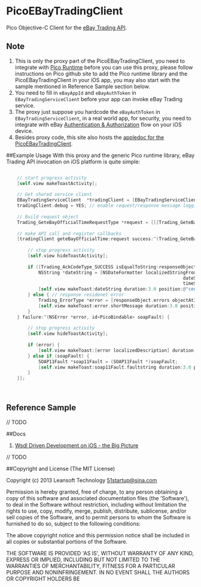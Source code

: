 PicoEBayTradingClient
=====================

Pico Objective-C Client for the [eBay Trading API](https://www.x.com/developers/ebay/products/trading-api).

## Note
1. This is only the proxy part of the PicoEBayTradingClient, you need to integrate with [Pico Runtime](https://github.com/bulldog2011/pico) before you can use this proxy, please follow instructions on Pico github site to add the Pico runtime library and the PicoEBayTradingClient in your iOS app, you may also start with the sample mentioned in Reference Sample section below. 
2. You need to fill in `eBayAppId` and `eBayAuthToken` in `EBayTradingServiceClient` before your app can invoke eBay Trading service.
3. The proxy just suppose you hardcode the `eBayAuthToken` in `EBayTradingServiceClient`, in a real world app, for security, you need to integrate with eBay [Authentication & Authorization](http://developer.ebay.com/DevZone/XML/docs/WebHelp/wwhelp/wwhimpl/common/html/wwhelp.htm?context=eBay_XML_API&file=GettingTokens-Getting_Tokens_for_Applications_with_Multiple_Users.html) flow on your iOS device.
4. Besides proxy code, this site also hosts the [appledoc for the PicoEBayTradingClient](http://bulldog2011.github.com/PicoEBayTradingClient/).  


##Example Usage
With this proxy and the generic Pico runtime library, eBay Trading API invocation on iOS platform is quite simple:

``` objective-c

    // start progress activity
    [self.view makeToastActivity];
    
    // Get shared service client
    EBayTradingServiceClient  *tradingClient = [EBayTradingServiceClient sharedClient];
    tradingClient.debug = YES; // enable request/response message logging
    
    // Build request object
    Trading_GeteBayOfficialTimeRequestType *request = [[[Trading_GeteBayOfficialTimeRequestType alloc] init] autorelease];
    
    // make API call and register callbacks
    [tradingClient geteBayOfficialTime:request success:^(Trading_GeteBayOfficialTimeResponseType *responseObject) {
        
        // stop progress activity
        [self.view hideToastActivity];
        
        if ([Trading_AckCodeType_SUCCESS isEqualToString:responseObject.ack]) {
            NSString *dateString = [NSDateFormatter localizedStringFromDate:responseObject.timestamp
                                                                  dateStyle:NSDateFormatterShortStyle
                                                                  timeStyle:NSDateFormatterFullStyle];
            [self.view makeToast:dateString duration:3.0 position:@"center" title:@"eBay Official Time"];
        } else { // response residenet error
            Trading_ErrorType *error = [responseObject.errors objectAtIndex:0];
            [self.view makeToast:error.shortMessage duration:3.0 position:@"center" title:@"Error"];
        }
    } failure:^(NSError *error, id<PicoBindable> soapFault) {
        
        // stop progress activity
        [self.view hideToastActivity];
        
        if (error) {
            [self.view makeToast:[error localizedDescription] duration:3.0 position:@"center" title:@"Error"];
        } else if (soapFault) {
            SOAP11Fault *soap11Fault = (SOAP11Fault *)soapFault;
            [self.view makeToast:soap11Fault.faultstring duration:3.0 position:@"center" title:@"SOAP Fault"];
        }
    }];

        
```

## Reference Sample 

// TODO

##Docs
1. [Wsdl Driven Development on iOS - the Big Picture](http://bulldog2011.github.com/blog/2013/03/25/wsdl-driven-development-on-ios-the-big-picture/)

// TODO


##Copyright and License
(The MIT License)

Copyright (c) 2013 Leansoft Technology <51startup@sina.com>

Permission is hereby granted, free of charge, to any person obtaining a copy of this software and associated documentation files (the 'Software'), to deal in the Software without restriction, including without limitation the rights to use, copy, modify, merge, publish, distribute, sublicense, and/or sell copies of the Software, and to permit persons to whom the Software is furnished to do so, subject to the following conditions:

The above copyright notice and this permission notice shall be included in all copies or substantial portions of the Software.

THE SOFTWARE IS PROVIDED 'AS IS', WITHOUT WARRANTY OF ANY KIND, EXPRESS OR IMPLIED, INCLUDING BUT NOT LIMITED TO THE WARRANTIES OF MERCHANTABILITY, FITNESS FOR A PARTICULAR PURPOSE AND NONINFRINGEMENT. IN NO EVENT SHALL THE AUTHORS OR COPYRIGHT HOLDERS BE

